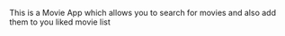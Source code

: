 This is a Movie App which allows you to search for movies and also add them  to you liked movie list
